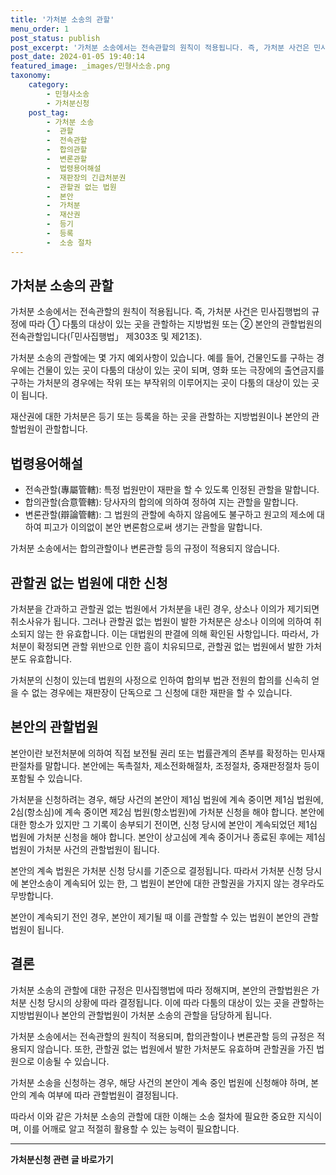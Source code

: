 ```yaml
---
title: '가처분 소송의 관할'
menu_order: 1
post_status: publish
post_excerpt: '가처분 소송에서는 전속관할의 원칙이 적용됩니다. 즉, 가처분 사건은 민사집행법의 규정에 따라 ① 다툼의 대상이 있는 곳을 관할하는 지방법원 또는 ② 본안의 관할법원의 전속관할입니다  민사집행법  제303조 및 제21조 .'
post_date: 2024-01-05 19:40:14
featured_image: _images/민형사소송.png
taxonomy:
    category:
        - 민형사소송
        - 가처분신청
    post_tag:
        - 가처분 소송
        -  관할
        -  전속관할
        -  합의관할
        -  변론관할
        -  법령용어해설
        -  재판장의 긴급처분권
        -  관할권 없는 법원
        -  본안
        -  가처분
        -  재산권
        -  등기
        -  등록
        -  소송 절차
---
```



## 가처분 소송의 관할

가처분 소송에서는 전속관할의 원칙이 적용됩니다. 즉, 가처분 사건은 민사집행법의 규정에 따라 ① 다툼의 대상이 있는 곳을 관할하는 지방법원 또는 ② 본안의 관할법원의 전속관할입니다(「민사집행법」 제303조 및 제21조).

가처분 소송의 관할에는 몇 가지 예외사항이 있습니다. 예를 들어, 건물인도를 구하는 경우에는 건물이 있는 곳이 다툼의 대상이 있는 곳이 되며, 영화 또는 극장에의 출연금지를 구하는 가처분의 경우에는 작위 또는 부작위의 이루어지는 곳이 다툼의 대상이 있는 곳이 됩니다.

재산권에 대한 가처분은 등기 또는 등록을 하는 곳을 관할하는 지방법원이나 본안의 관할법원이 관할합니다.

## 법령용어해설
- 전속관할(專屬管轄): 특정 법원만이 재판을 할 수 있도록 인정된 관할을 말합니다.
- 합의관할(合意管轄): 당사자의 합의에 의하여 정하여 지는 관할을 말합니다.
- 변론관할(辯論管轄): 그 법원의 관할에 속하지 않음에도 불구하고 원고의 제소에 대하여 피고가 이의없이 본안 변론함으로써 생기는 관할을 말합니다.

가처분 소송에서는 합의관할이나 변론관할 등의 규정이 적용되지 않습니다.

## 관할권 없는 법원에 대한 신청

가처분을 간과하고 관할권 없는 법원에서 가처분을 내린 경우, 상소나 이의가 제기되면 취소사유가 됩니다. 그러나 관할권 없는 법원이 발한 가처분은 상소나 이의에 의하여 취소되지 않는 한 유효합니다. 이는 대법원의 판결에 의해 확인된 사항입니다. 따라서, 가처분이 확정되면 관할 위반으로 인한 흠이 치유되므로, 관할권 없는 법원에서 발한 가처분도 유효합니다.

가처분의 신청이 있는데 법원의 사정으로 인하여 합의부 법관 전원의 합의를 신속히 얻을 수 없는 경우에는 재판장이 단독으로 그 신청에 대한 재판을 할 수 있습니다.

## 본안의 관할법원
본안이란 보전처분에 의하여 직접 보전될 권리 또는 법률관계의 존부를 확정하는 민사재판절차를 말합니다. 본안에는 독촉절차, 제소전화해절차, 조정절차, 중재판정절차 등이 포함될 수 있습니다.

가처분을 신청하려는 경우, 해당 사건의 본안이 제1심 법원에 계속 중이면 제1심 법원에, 2심(항소심)에 계속 중이면 제2심 법원(항소법원)에 가처분 신청을 해야 합니다. 본안에 대한 항소가 있지만 그 기록이 송부되기 전이면, 신청 당시에 본안이 계속되었던 제1심 법원에 가처분 신청을 해야 합니다. 본안이 상고심에 계속 중이거나 종료된 후에는 제1심 법원이 가처분 사건의 관할법원이 됩니다.

본안의 계속 법원은 가처분 신청 당시를 기준으로 결정됩니다. 따라서 가처분 신청 당시에 본안소송이 계속되어 있는 한, 그 법원이 본안에 대한 관할권을 가지지 않는 경우라도 무방합니다.

본안이 계속되기 전인 경우, 본안이 제기될 때 이를 관할할 수 있는 법원이 본안의 관할법원이 됩니다.

## 결론

가처분 소송의 관할에 대한 규정은 민사집행법에 따라 정해지며, 본안의 관할법원은 가처분 신청 당시의 상황에 따라 결정됩니다. 이에 따라 다툼의 대상이 있는 곳을 관할하는 지방법원이나 본안의 관할법원이 가처분 소송의 관할을 담당하게 됩니다.

가처분 소송에서는 전속관할의 원칙이 적용되며, 합의관할이나 변론관할 등의 규정은 적용되지 않습니다. 또한, 관할권 없는 법원에서 발한 가처분도 유효하며 관할권을 가진 법원으로 이송될 수 있습니다.

가처분 소송을 신청하는 경우, 해당 사건의 본안이 계속 중인 법원에 신청해야 하며, 본안의 계속 여부에 따라 관할법원이 결정됩니다.

따라서 이와 같은 가처분 소송의 관할에 대한 이해는 소송 절차에 필요한 중요한 지식이며, 이를 어깨로 알고 적절히 활용할 수 있는 능력이 필요합니다.
<!-- wp:separator -->
<hr class="wp-block-separator has-alpha-channel-opacity"/>
<!-- /wp:separator -->

<!-- wp:group {"backgroundColor":"base","layout":{"type":"constrained"}} -->
<div class="wp-block-group has-base-background-color has-background"><!-- wp:paragraph {"align":"center","fontSize":"medium"} -->
<p class="has-text-align-center has-large-font-size"><strong>가처분신청 관련 글 바로가기</strong></p>
<!-- /wp:paragraph -->


<!-- wp:latest-posts
{"categories":[{"id":14597,"count":19,"description":"","link":"https://uknowlaw.com/category/%ea%b0%80%ec%b2%98%eb%b6%84%ec%8b%a0%ec%b2%ad/","name":"가처분신청","slug":"가처분신청","taxonomy":"category","parent":0,"meta":[],"_links":{"self":[{"href":"https://uknowlaw.com/wp-json/wp/v2/categories/14597"}],"collection":[{"href":"https://uknowlaw.com/wp-json/wp/v2/categories"}],"about":[{"href":"https://uknowlaw.com/wp-json/wp/v2/taxonomies/category"}],"wp:post_type":[{"href":"https://uknowlaw.com/wp-json/wp/v2/posts?categories=14597"}],"curies":[{"name":"wp","href":"https://api.w.org/{rel}","templated":true}]}}],"postsToShow":100,"excerptLength":28,"postLayout":"grid","columns":2,"featuredImageAlign":"left","featuredImageSizeSlug":"large","fontSize":"small"} /--></div>
<!-- /wp:group -->